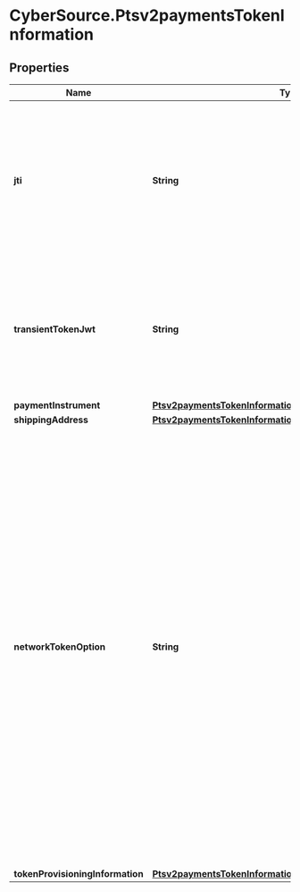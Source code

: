 # CyberSource.Ptsv2paymentsTokenInformation

## Properties
Name | Type | Description | Notes
------------ | ------------- | ------------- | -------------
**jti** | **String** | TMS Transient Token, 64 hexadecimal id value representing captured payment credentials (including Sensitive Authentication Data, e.g. CVV).  | [optional] 
**transientTokenJwt** | **String** | Flex API Transient Token encoded as JWT (JSON Web Token), e.g. Flex microform or Unified Payment checkout result.  | [optional] 
**paymentInstrument** | [**Ptsv2paymentsTokenInformationPaymentInstrument**](Ptsv2paymentsTokenInformationPaymentInstrument.md) |  | [optional] 
**shippingAddress** | [**Ptsv2paymentsTokenInformationShippingAddress**](Ptsv2paymentsTokenInformationShippingAddress.md) |  | [optional] 
**networkTokenOption** | **String** | Indicates whether a payment network token associated with a TMS token should be used for authorization. This field can contain one of following values:  - `ignore`: Use a tokenized card number for an authorization, even if the TMS token has an associated payment network token. - `prefer`: (Default) Use an associated payment network token for an authorization if the TMS token has one; otherwise, use the tokenized card number.  | [optional] 
**tokenProvisioningInformation** | [**Ptsv2paymentsTokenInformationTokenProvisioningInformation**](Ptsv2paymentsTokenInformationTokenProvisioningInformation.md) |  | [optional] 


